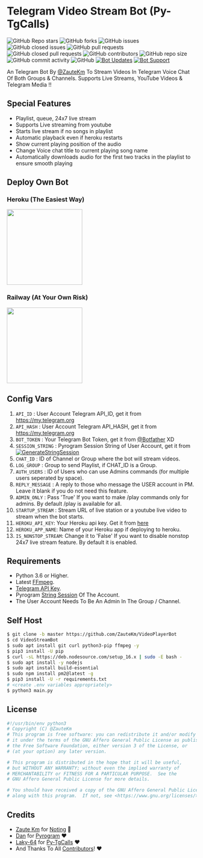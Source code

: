 # Telegram Video Stream Bot (Py-TgCalls)

![GitHub Repo stars](https://img.shields.io/github/stars/ZauteKm/VideoStreamBot?color=blue&style=flat)
![GitHub forks](https://img.shields.io/github/forks/ZauteKm/VideoStreamBot?color=green&style=flat)
![GitHub issues](https://img.shields.io/github/issues/ZauteKm/VideoStreamBot)
![GitHub closed issues](https://img.shields.io/github/issues-closed/ZauteKm/VideoStreamBot)
![GitHub pull requests](https://img.shields.io/github/issues-pr/ZauteKm/VideoStreamBot)
![GitHub closed pull requests](https://img.shields.io/github/issues-pr-closed/ZauteKm/VideoStreamBot)
![GitHub contributors](https://img.shields.io/github/contributors/ZauteKm/VideoStreamBot?style=flat)
![GitHub repo size](https://img.shields.io/github/repo-size/ZauteKm/VideoStreamBot?color=red)
![GitHub commit activity](https://img.shields.io/github/commit-activity/m/ZauteKm/VideoStreamBot)
![GitHub](https://img.shields.io/github/license/ZauteKm/VideoStreamBot)
[![Bot Updates](https://img.shields.io/badge/VideoStreamBot-Updates%20Channel-green)](https://t.me/TGBotsProJect)
[![Bot Support](https://img.shields.io/badge/VideoStreamBot-Support%20Group-blue)](https://t.me/ZauteBot)

An Telegram Bot By [@ZauteKm](https://t.me/ZauteKm) To Stream Videos In Telegram Voice Chat Of Both Groups & Channels. Supports Live Streams, YouTube Videos & Telegram Media !!

## Special Features

- Playlist, queue, 24x7 live stream
- Supports Live streaming from youtube
- Starts live stream if no songs in playlist
- Automatic playback even if heroku restarts
- Show current playing position of the audio
- Change Voice chat title to current playing song name
- Automatically downloads audio for the first two tracks in the playlist to ensure smooth playing

## Deploy Own Bot

### Heroku (The Easiest Way)
<p><a href="https://heroku.com/deploy?template=https://github.com/Captainamarica/VideoPlayerBot-1/tree/master"><img src="https://img.shields.io/badge/Deploy%20to%20Heroku-blueviolet?style=for-the-badge&logo=heroku" width="200""/></a></p>

### Railway (At Your Own Risk)
<p><a href="https://railway.app/new/template?template=https%3A%2F%2Fgithub.com%2FZauteKm%2FVideoPlayerBot%2Ftree%2Fmaster&envs=API_ID%2CAPI_HASH%2CBOT_TOKEN%2CSESSION_STRING%2CCHAT_ID%2CLOG_GROUP%2CAUTH_USERS%2CADMIN_ONLY%2CSTARTUP_STREAM%2CREPLY_MESSAGE&optionalEnvs=LOG_GROUP%2CADMIN_ONLY%2CREPLY_MESSAGE&API_IDDesc=Your+Telegram+API_ID+get+it+from+my.telegram.org%2Fapps&API_HASHDesc=Your+Telegram+API_HASH+get+it+from+my.telegram.org%2Fapps&BOT_TOKENDesc=Bot+token+of+your+bot%2C+get+from+%40Botfather&SESSION_STRINGDesc=Session+string%2C+use+%40https://replit.com/@ZauteKm/GenerateStringSession+to+generate+pyrogram+session+string&CHAT_IDDesc=ID+of+Channel+or+Group+where+the+Bot+plays+Live%2FMusic%2FYouTube+Lives&LOG_GROUPDesc=ID+of+the+group+to+send+playlist+if+CHAT+is+a+Group%2C+if+channel+then+leave+blank&AUTH_USERSDesc=ID+of+Users+who+can+use+Admin+commands+%28for+multiple+users+seperated+by+space%29&ADMIN_ONLYDesc=Change+it+to+%27True%27+If+you+want+to+make+%2Fplay+commands+only+for+admins+of+CHAT.+By+default+%2Fplay+is+available+for+all&STARTUP_STREAMDesc=URL+of+Live+Stream+or+Youtube+Live+video+link+to+stream+with+bootup&REPLY_MESSAGEDesc=A+reply+message+to+those+who+message+the+USER+account+in+PM.+Make+it+blank+if+you+do+not+need+this+feature.&ADMIN_ONLYDefault=False&STREAM_URLDefault=https://youtu.be/36YnV9STBqc&REPLY_MESSAGEDefault=Hello Sir, I'm a bot to stream videos on telegram voice chat, not having time to chat with you 😂!"> <img src="https://img.shields.io/badge/Deploy%20to%20Railway-blueviolet?style=for-the-badge&logo=railway" width="200""/></a></p>


## Config Vars
1. `API_ID` : User Account Telegram API_ID, get it from https://my.telegram.org
2. `API_HASH` : User Account Telegram API_HASH, get it from https://my.telegram.org
3. `BOT_TOKEN` : Your Telegram Bot Token, get it from [@Botfather](https://t.me/botfather) XD
4. `SESSION_STRING` : Pyrogram Session String of User Account, get it from [![GenerateStringSession](https://img.shields.io/badge/repl.it-GenerateStringSession-yellowgreen)](https://replit.com/@ZauteKm/GenerateStringSession)
5. `CHAT_ID` : ID of Channel or Group where the bot will stream videos.
6. `LOG_GROUP` : Group to send Playlist, if CHAT_ID is a Group.
7. `AUTH_USERS` : ID of Users who can use Admins commands (for multiple users seperated by space).
8. `REPLY_MESSAGE` : A reply to those who message the USER account in PM. Leave it blank if you do not need this feature.
9. `ADMIN_ONLY` : Pass 'True' If you want to make /play commands only for admins. By default /play is available for all.
10. `STARTUP_STREAM` : Stream URL of live station or a youtube live video to stream when the bot starts.
11. `HEROKU_API_KEY`: Your Heroku api key. Get it from [here](https://dashboard.heroku.com/account)
12. `HEROKU_APP_NAME`: Name of your Heroku app if deploying to heroku.
13. `IS_NONSTOP_STREAM`: Change it to 'False' If you want to disable nonstop 24x7 live stream feature. By default it is enabled.

## Requirements
- Python 3.6 or Higher.
- Latest [FFmpeg](https://www.ffmpeg.org/).
- [Telegram API Key](https://docs.pyrogram.org/intro/quickstart#enjoy-the-api).
- Pyrogram [String Session](https://replit.com/@ZauteKm/GenerateStringSession) Of The Account.
- The User Account Needs To Be An Admin In The Group / Channel.

## Self Host
```sh
$ git clone -b master https://github.com/ZauteKm/VideoPlayerBot
$ cd VideoStreamBot
$ sudo apt install git curl python3-pip ffmpeg -y
$ pip3 install -U pip
$ curl -sL https://deb.nodesource.com/setup_16.x | sudo -E bash -
$ sudo apt install -y nodejs
$ sudo apt install build-essential
$ sudo npm install pm2@latest -g
$ pip3 install -U -r requirements.txt
# <create .env variables appropriately>
$ python3 main.py
```

## License
```sh
#!/usr/bin/env python3
# Copyright (C) @ZauteKm
# This program is free software: you can redistribute it and/or modify
# it under the terms of the GNU Affero General Public License as published by
# the Free Software Foundation, either version 3 of the License, or
# (at your option) any later version.

# This program is distributed in the hope that it will be useful,
# but WITHOUT ANY WARRANTY; without even the implied warranty of
# MERCHANTABILITY or FITNESS FOR A PARTICULAR PURPOSE.  See the
# GNU Affero General Public License for more details.

# You should have received a copy of the GNU Affero General Public License
# along with this program.  If not, see <https://www.gnu.org/licenses/>.
```

## Credits

- [Zaute Km](https://github.com/ZauteKm) for [Noting](https://github.com/ZauteKm/VideoStreamBot) 😬
- [Dan](https://github.com/delivrance) for [Pyrogram](https://github.com/pyrogram/pyrogram) ❤️
- [Laky-64](https://github.com/Laky-64) for [Py-TgCalls](https://github.com/pytgcalls/pytgcalls) ❤️
- And Thanks To All [Contributors](https://github.com/ZauteKm/VideoStreamBot/graphs/contributors)! ❤️
